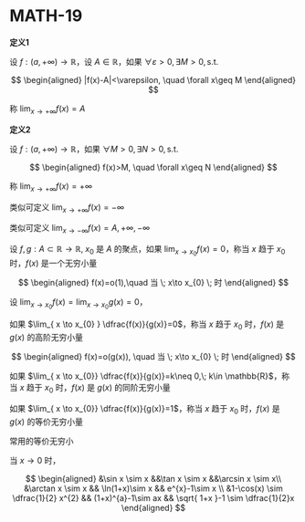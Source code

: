 # MATH-19

**定义1**

设 $f:(a,+\infty)\to \mathbb{R}$，设 $A\in \mathbb{R}$，如果 $\forall \varepsilon>0,\exists M>0,\text{s.t. }$

$$
\begin{aligned}
|f(x)-A|<\varepsilon, \quad \forall x\geq M
\end{aligned}
$$

称 $\lim_{ x \to +\infty } f(x)=A$

**定义2**

设 $f:(a,+\infty)\to \mathbb{R}$，如果 $\forall M>0,\exists N>0,\text{s.t.}$

$$
\begin{aligned}
f(x)>M, \quad \forall x\geq N
\end{aligned}
$$

称 $\lim_{ x \to +\infty }f(x)=+\infty$

类似可定义 $\lim_{ x \to +\infty }f(x)=-\infty$

类似可定义 $\lim_{ x \to -\infty }f(x)=A ,+\infty,-\infty$

设 $f,g:A\subset \mathbb{R}\to \mathbb{R},\;x_{0}$ 是 $A$ 的聚点，如果 $\lim_{ x \to x_{0} }f(x)=0$，称当 $x$ 趋于 $x_{0}$ 时，$f(x)$ 是一个无穷小量

$$
\begin{aligned}
f(x)=o(1),\quad 当 \; x\to x_{0} \; 时
\end{aligned}
$$

设 $\lim_{ x \to x_{0} }f(x)=\lim_{ x \to x_{0} }g(x)=0$，

如果 $\lim_{ x \to x_{0} } \dfrac{f(x)}{g(x)}=0$，称当 $x$ 趋于 $x_{0}$ 时，$f(x)$ 是 $g(x)$ 的高阶无穷小量

$$
\begin{aligned}
f(x)=o(g(x)), \quad 当 \; x\to x_{0} \; 时
\end{aligned}
$$

如果 $\lim_{ x \to x_{0}} \dfrac{f(x)}{g(x)}=k\neq 0,\; k\in \mathbb{R}$，称当 $x$ 趋于 $x_{0}$ 时，$f(x)$ 是 $g(x)$ 的同阶无穷小量

如果 $\lim_{ x \to x_{0}} \dfrac{f(x)}{g(x)}=1$，称当 $x$ 趋于 $x_{0}$ 时，$f(x)$ 是 $g(x)$ 的等价无穷小量

常用的等价无穷小

当 $x\to 0$ 时，

$$
\begin{aligned}
&\sin x \sim x &&\tan x  \sim x &&\arcsin x \sim x\\
&\arctan x \sim x && \ln(1+x)\sim x && e^{x}-1\sim x \\
&1-\cos(x) \sim \dfrac{1}{2} x^{2} && (1+x)^{a}-1\sim ax && \sqrt{ 1+x }-1 \sim \dfrac{1}{2}x
\end{aligned}
$$